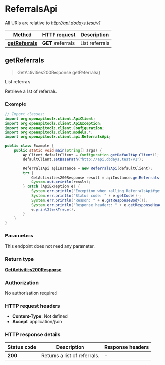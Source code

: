 # ReferralsApi

All URIs are relative to *http://api.dodays.test/v1*

| Method | HTTP request | Description |
|------------- | ------------- | -------------|
| [**getReferrals**](ReferralsApi.md#getReferrals) | **GET** /referrals | List referrals |



## getReferrals

> GetActivities200Response getReferrals()

List referrals

Retrieve a list of referrals.

### Example

```java
// Import classes:
import org.openapitools.client.ApiClient;
import org.openapitools.client.ApiException;
import org.openapitools.client.Configuration;
import org.openapitools.client.models.*;
import org.openapitools.client.api.ReferralsApi;

public class Example {
    public static void main(String[] args) {
        ApiClient defaultClient = Configuration.getDefaultApiClient();
        defaultClient.setBasePath("http://api.dodays.test/v1");

        ReferralsApi apiInstance = new ReferralsApi(defaultClient);
        try {
            GetActivities200Response result = apiInstance.getReferrals();
            System.out.println(result);
        } catch (ApiException e) {
            System.err.println("Exception when calling ReferralsApi#getReferrals");
            System.err.println("Status code: " + e.getCode());
            System.err.println("Reason: " + e.getResponseBody());
            System.err.println("Response headers: " + e.getResponseHeaders());
            e.printStackTrace();
        }
    }
}
```

### Parameters

This endpoint does not need any parameter.

### Return type

[**GetActivities200Response**](GetActivities200Response.md)

### Authorization

No authorization required

### HTTP request headers

- **Content-Type**: Not defined
- **Accept**: application/json


### HTTP response details
| Status code | Description | Response headers |
|-------------|-------------|------------------|
| **200** | Returns a list of referrals. |  -  |

